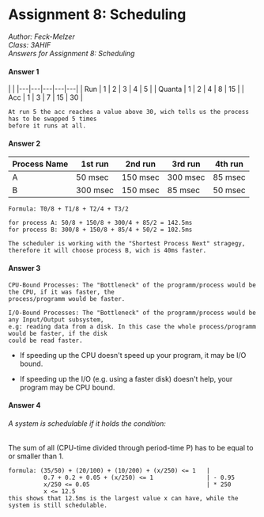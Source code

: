 
# Assignment 8: Scheduling  
*Author: Feck-Melzer  
 Class: 3AHIF   
 Answers for Assignment 8: Scheduling*

#### Answer 1
  | |
  |---|---|---|---|---|
  |  Run  | 1  |  2 | 3 | 4 | 5 |
  | Quanta | 1  | 2  |  4 |  8 | 15 |
  |  Acc | 1  | 3  | 7  | 15  | 30 |

    At run 5 the acc reaches a value above 30, wich tells us the process has to be swapped 5 times
    before it runs at all.
#### Answer 2

| Process Name | 1st run | 2nd run | 3rd run | 4th run |
| -- | -- | -- | -- | -- |
| A | 50 msec | 150 msec | 300 msec | 85 msec |
| B | 300 msec | 150 msec | 85 msec | 50 msec |

    Formula: T0/8 + T1/8 + T2/4 + T3/2

    for process A: 50/8 + 150/8 + 300/4 + 85/2 = 142.5ms
    for process B: 300/8 + 150/8 + 85/4 + 50/2 = 102.5ms

    The scheduler is working with the "Shortest Process Next" stragegy,
    therefore it will choose process B, wich is 40ms faster.
#### Answer 3
    CPU-Bound Processes: The "Bottleneck" of the programm/process would be the CPU, if it was faster, the
    process/programm would be faster.

    I/O-Bound Processes: The "Bottleneck" of the programm/process would be any Input/Output subsystem,
    e.g: reading data from a disk. In this case the whole process/programm would be faster, if the disk
    could be read faster.

  * If speeding up the CPU doesn't speed up your program, it may be I/O bound.

  * If speeding up the I/O (e.g. using a faster disk) doesn't help, your program may be CPU bound.

#### Answer 4

###### A system is schedulable if it holds the condition:
The sum of all (CPU-time divided through period-time P) has to be equal to or smaller than 1.

    formula: (35/50) + (20/100) + (10/200) + (x/250) <= 1   |
              0.7 + 0.2 + 0.05 + (x/250) <= 1               | - 0.95
              x/250 <= 0.05                                 | * 250
              x <= 12.5
    this shows that 12.5ms is the largest value x can have, while the system is still schedulable.
